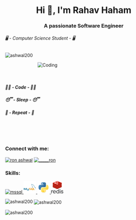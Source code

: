 <h1 align="center">Hi 👋, I'm Rahav Haham</h1>
<h3 align="center">A passionate Software Engineer</h3>

###### 🖥️ - Computer Science Student - 🖥️
<p align="left"> <img src="https://komarev.com/ghpvc/?username=ashwal200&label=Profile%20views&color=0e75b6&style=flat" alt="ashwal200" /> </p>
<img align="right" alt="Coding" width="400" src="https://cdn.dribbble.com/users/1162077/screenshots/3848914/programmer.gif">

<br>
<br>
<br>


##### 👨‍💻 - Code - 👨‍💻
##### 😴 - Sleep - 😴
##### 🔁 - Repeat - 🔁



<br>
<br>
<br>



<h3 align="left">Connect with me:</h3>
<p align="left">
<a href="https://linkedin.com/in/ron ashwal" target="blank"><img align="center" src="https://raw.githubusercontent.com/rahuldkjain/github-profile-readme-generator/master/src/images/icons/Social/linked-in-alt.svg" alt="ron ashwal" height="30" width="40" /></a>
<a href="https://instagram.com/_______ron" target="blank"><img align="center" src="https://raw.githubusercontent.com/rahuldkjain/github-profile-readme-generator/master/src/images/icons/Social/instagram.svg" alt="_____ron" height="30" width="40" /></a>
</p>

<h3 align="left">Skills:</h3>
<p align="left"> <a href="https://www.microsoft.com/en-us/sql-server" target="_blank" rel="noreferrer"> <img src="https://www.svgrepo.com/show/303229/microsoft-sql-server-logo.svg" alt="mssql" width="40" height="40"/> </a> <a href="https://www.mysql.com/" target="_blank" rel="noreferrer"> <img src="https://raw.githubusercontent.com/devicons/devicon/master/icons/mysql/mysql-original-wordmark.svg" alt="mysql" width="40" height="40"/> </a> <a href="https://www.python.org" target="_blank" rel="noreferrer"> <img src="https://raw.githubusercontent.com/devicons/devicon/master/icons/python/python-original.svg" alt="python" width="40" height="40"/> </a> <a href="https://redis.io" target="_blank" rel="noreferrer"> <img src="https://raw.githubusercontent.com/devicons/devicon/master/icons/redis/redis-original-wordmark.svg" alt="redis" width="40" height="40"/> </a> </p>

<p><img align="left" src="https://github-readme-stats.vercel.app/api/top-langs?username=ashwal200&show_icons=true&locale=en&layout=compact" alt="ashwal200" /></p>

<p>&nbsp;<img align="center" src="https://github-readme-stats.vercel.app/api?username=ashwal200&show_icons=true&locale=en" alt="ashwal200" /></p>

<p><img align="center" src="https://github-readme-streak-stats.herokuapp.com/?user=ashwal200&" alt="ashwal200" /></p>
